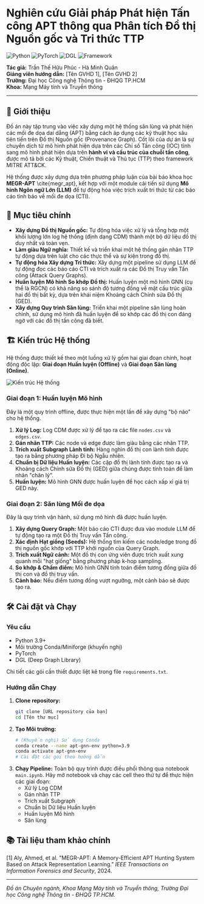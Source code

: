 # Nghiên cứu Giải pháp Phát hiện Tấn công APT thông qua Phân tích Đồ thị Nguồn gốc và Tri thức TTP

<!-- Badges for visual appeal -->
![Python](https://img.shields.io/badge/Python-3.9-blue.svg)
![PyTorch](https://img.shields.io/badge/PyTorch-2.0-orange.svg)
![DGL](https://img.shields.io/badge/DGL-1.1-brightgreen.svg)
![Framework](https://img.shields.io/badge/Framework-MEGR--APT-red.svg)

**Tác giả:** Trần Thế Hữu Phúc - Hà Minh Quân  
**Giảng viên hướng dẫn:** [Tên GVHD 1], [Tên GVHD 2]  
**Trường:** Đại học Công nghệ Thông tin - ĐHQG TP.HCM  
**Khoa:** Mạng Máy tính và Truyền thông

---

## 📌 Giới thiệu

Đồ án này tập trung vào việc xây dựng một hệ thống săn lùng và phát hiện các mối đe dọa dai dẳng (APT) bằng cách áp dụng các kỹ thuật học sâu tiên tiến trên Đồ thị Nguồn gốc (Provenance Graph). Cốt lõi của dự án là sự chuyển dịch từ mô hình phát hiện dựa trên các Chỉ số Tấn công (IOC) tĩnh sang mô hình phát hiện dựa trên **hành vi và cấu trúc của chuỗi tấn công**, được mô tả bởi các Kỹ thuật, Chiến thuật và Thủ tục (TTP) theo framework MITRE ATT\&CK.

Hệ thống được xây dựng dựa trên phương pháp luận của bài báo khoa học **MEGR-APT** \cite{megr_apt}, kết hợp với một module cải tiến sử dụng **Mô hình Ngôn ngữ Lớn (LLM)** để tự động hóa việc trích xuất tri thức từ các báo cáo tình báo về mối đe dọa (CTI).

## 🎯 Mục tiêu chính

- **Xây dựng Đồ thị Nguồn gốc:** Tự động hóa việc xử lý và tổng hợp một khối lượng lớn log hệ thống (định dạng CDM) thành một bộ dữ liệu đồ thị duy nhất và toàn vẹn.
- **Làm giàu Ngữ nghĩa:** Thiết kế và triển khai một hệ thống gán nhãn TTP tự động dựa trên luật cho các thực thể và sự kiện trong đồ thị.
- **Tự động hóa Xây dựng Tri thức:** Xây dựng một pipeline sử dụng LLM để tự động đọc các báo cáo CTI và trích xuất ra các Đồ thị Truy vấn Tấn công (Attack Query Graphs).
- **Huấn luyện Mô hình So khớp Đồ thị:** Huấn luyện một mô hình GNN (cụ thể là RGCN) có khả năng so sánh độ tương đồng về mặt cấu trúc giữa hai đồ thị bất kỳ, dựa trên khái niệm Khoảng cách Chỉnh sửa Đồ thị (GED).
- **Xây dựng Quy trình Săn lùng:** Triển khai một pipeline săn lùng hoàn chỉnh, sử dụng mô hình đã huấn luyện để so khớp các đồ thị con đáng ngờ với các đồ thị tấn công đã biết.

## 🏗️ Kiến trúc Hệ thống

Hệ thống được thiết kế theo một luồng xử lý gồm hai giai đoạn chính, hoạt động độc lập: **Giai đoạn Huấn luyện (Offline)** và **Giai đoạn Săn lùng (Online)**.

![Kiến trúc Hệ thống](images/System-Structure.png)

### Giai đoạn 1: Huấn luyện Mô hình
Đây là một quy trình offline, được thực hiện một lần để xây dựng "bộ não" cho hệ thống.
1.  **Xử lý Log:** Log CDM được xử lý để tạo ra các file `nodes.csv` và `edges.csv`.
2.  **Gán nhãn TTP:** Các node và edge được làm giàu bằng các nhãn TTP.
3.  **Trích xuất Subgraph Lành tính:** Hàng nghìn đồ thị con lành tính được tạo ra bằng phương pháp Đi bộ Ngẫu nhiên.
4.  **Chuẩn bị Dữ liệu Huấn luyện:** Các cặp đồ thị lành tính được tạo ra và Khoảng cách Chỉnh sửa Đồ thị (GED) giữa chúng được tính toán để làm nhãn "chân lý".
5.  **Huấn luyện:** Mô hình GNN được huấn luyện để học cách xấp xỉ giá trị GED này.

### Giai đoạn 2: Săn lùng Mối đe dọa
Đây là quy trình vận hành, sử dụng mô hình đã được huấn luyện.
1.  **Xây dựng Query Graph:** Một báo cáo CTI được đưa vào module LLM để tự động tạo ra một Đồ thị Truy vấn Tấn công.
2.  **Xác định Hạt giống (Seeds):** Hệ thống tìm kiếm các node/edge trong đồ thị nguồn gốc khớp với TTP khởi nguồn của Query Graph.
3.  **Trích xuất Ngữ cảnh:** Một đồ thị con ứng viên được trích xuất xung quanh mỗi "hạt giống" bằng phương pháp k-hop sampling.
4.  **So khớp & Chấm điểm:** Mô hình GNN tính toán điểm tương đồng giữa đồ thị con và đồ thị truy vấn.
5.  **Cảnh báo:** Nếu điểm tương đồng vượt ngưỡng, một cảnh báo sẽ được tạo ra.

## 🛠️ Cài đặt và Chạy

### Yêu cầu
- Python 3.9+
- Môi trường Conda/Miniforge (khuyến nghị)
- PyTorch
- DGL (Deep Graph Library)

Chi tiết các gói cần thiết được liệt kê trong file `requirements.txt`.

### Hướng dẫn Chạy
1.  **Clone repository:**
    ```bash
    git clone [URL repository của bạn]
    cd [Tên thư mục]
    ```
2.  **Tạo Môi trường:**
    ```bash
    # (Khuyến nghị) Sử dụng Conda
    conda create --name apt-gnn-env python=3.9
    conda activate apt-gnn-env
    # Cài đặt các gói theo hướng dẫn
    ```
3.  **Chạy Pipeline:**
    Toàn bộ quy trình được điều phối thông qua notebook `main.ipynb`. Hãy mở notebook và chạy các cell theo thứ tự để thực hiện các giai đoạn:
    - Xử lý Log CDM
    - Gán nhãn TTP
    - Trích xuất Subgraph
    - Chuẩn bị Dữ liệu Huấn luyện
    - Huấn luyện Mô hình
    - Săn lùng

## 📚 Tài liệu tham khảo chính
[1] Aly, Ahmed, et al. "MEGR-APT: A Memory-Efficient APT Hunting System Based on Attack Representation Learning." *IEEE Transactions on Information Forensics and Security*, 2024.

---
*Đồ án Chuyên ngành, Khoa Mạng Máy tính và Truyền thông, Trường Đại học Công nghệ Thông tin - ĐHQG TP.HCM.*
